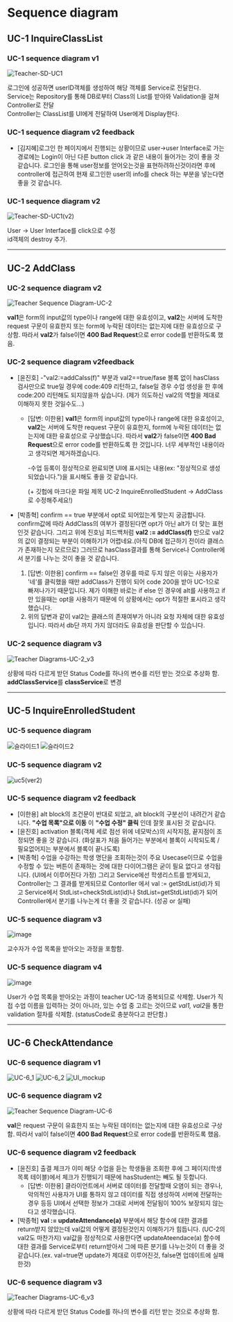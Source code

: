 # Sequence diagram

## UC-1 InquireClassList

### UC-1 sequence diagram v1

![Teacher-SD-UC1](https://user-images.githubusercontent.com/76427521/117755815-e9d6cf00-b257-11eb-91d1-1197be7e54d2.PNG)

로그인에 성공하면 userID객체를 생성하여 해당 객체를 Service로 전달한다.<br>
Service는 Repository를 통해 DB로부터 Class의 List를 받아와 Validation을 걸쳐 Controller로 전달<br>
Controller는 ClassList를 UI에게 전달하여 User에게 Display한다.

### UC-1 sequence diagram v2 feedback

- [김지혜]로그인 한 페이지에서 진행되는 상황이므로 user->user Interface로 가는 경로에는 Login이 아닌 다른 button click 과 같은 내용이 들어가는 것이 좋을 것 같습니다. 로그인을 통해 user정보를 얻어오는것을 표현하려하신것이라면 후에 controller에 접근하여 현재 로그인한 user의 info를 check 하는 부분을 넣는다면 좋을 것 같습니다.

### UC-1 sequence diagram v2

![Teacher-SD-UC1(v2)](https://user-images.githubusercontent.com/76427521/118295824-3dc30b80-b517-11eb-9775-58734d1e0db1.PNG)

User -> User Interface를 click으로 수정 <br>
id객체의 destroy 추가.

---

## UC-2 AddClass

### UC-2 sequence diagram v2

![Teacher Sequence Diagram-UC-2](https://user-images.githubusercontent.com/11364584/117861416-61dedc80-b2cc-11eb-9165-8ac94ba57f10.jpg)

**val1**은 form의 input값의 type이나 range에 대한 유효성이고, **val2**는 서버에 도착한 request 구문이 유효한지 또는 form에 누락된 데이터는 없는지에 대한 유효성으로 구상함. 따라서 **val2**가 false이면 **400 Bad Request**으로 error code를 반환하도록 했음.

### UC-2 sequence diagram v2feedback

- [윤진호] -"val2:=addCalss(f)" 부분과 val2==true/fase 블록 없이 hasClass 검사만으로 true일 경우에 code:409 리턴하고, false일 경우 수업 생성을 한 후에 code:200 리턴해도 되지않을까 싶습니다. (제가 의도하신 val2의 역할을 제대로 이해하지 못한 것일수도...)
  - [답변: 이한용] **val1**은 form의 input값의 type이나 range에 대한 유효성이고, **val2**는 서버에 도착한 request 구문이 유효한지, form에 누락된 데이터는 없는지에 대한 유효성으로 구상했습니다. 따라서 **val2**가 false이면 **400 Bad Request**으로 error code를 반환하도록 한 것입니다. 너무 세부적인 내용이라고 생각되면 제거하겠습니다.

    -수업 등록이 정상적으로 완료되면 UI에 표시되는 내용(ex: "정상적으로 생성되었습니다.")을 표시해도 좋을 것 같습니다.

    (+ 깃헙에 마크다운 파일 제목 UC-2 InquireEnrolledStudent → AddClass 로 수정해주세요!)

- [박종혁] confirm == true 부분에서 opt로 되어있는게 맞는지 궁금합니다. confirm값에 따라 AddClass의 여부가 결정된다면 opt가 아닌 alt가 더 맞는 표현인것 같습니다.
그리고 위에 진호님 피드백처럼 **val2 := addClass(f)** 만으로 val2의 값이 결정되는 부분이 이해하기가 어렵네요.(아직 DB에 접근하기 전이라 클래스가 존재하는지 모르므로)
그러므로 hasClass결과를 통해 Service나 Controller에서 분기를 나누는 것이 좋을 것 같습니다.
    1. [답변: 이한용] confirm == false인 경우를 따로 두지 않은 이유는 사용자가 '네'를 클릭했을 때만 addClass가 진행이 되어 code 200을 받아 UC-1으로 빠져나가기 때문입니다. 제가 이해한 바로는 if else 인 경우에 alt를 사용하고 if만 있을때는 opt을 사용하기 때문에 이 상황에서는 opt가 적절한 표시라고 생각했습니다.
    2. 위의 답변과 같이 val2는 클래스의 존재여부가 아니라 요청 자체에 대한 유효성입니다. 따라서 db단 까지  가지 않더라도 유효성을 판단할 수 있습니다.

### UC-2 sequence diagram v3

![Teacher Diagrams-UC-2_v3](https://user-images.githubusercontent.com/11364584/118348312-5c132080-b584-11eb-9d09-a28580117e04.jpg)

상황에 따라 다르게 받던 Status Code를 하나의 변수를 리턴 받는 것으로 추상화 함. **addClassService**를 **classService**로 변경

---

## UC-5 InquireEnrolledStudent

### UC-5 sequence diagram

![슬라이드1](https://user-images.githubusercontent.com/64057843/117558537-59628800-b0b9-11eb-84ae-7630630aa4db.PNG)
![슬라이드2](https://user-images.githubusercontent.com/64057843/117558541-5bc4e200-b0b9-11eb-91c0-222efad55566.PNG)

### UC-5 sequence diagram v2

![uc5(ver2)](https://user-images.githubusercontent.com/64057843/117838311-30a6e200-b2b5-11eb-9cbb-3c2bbe17d05f.png)

### UC-5 sequence diagram v2 feedback

- [이한용] alt block의 조건문이 반대로 되었고, alt block의 구분선이 내려간거 같습니다.
**"수업 목록"으로 이동** 이 **"수업 수정" 클릭** 인데 잘못 표시된 것 같습니다.
- [윤진호] activation 블록(객체 세로 점선 위에 네모박스)의 시작지점, 끝지점이 조정되면 좋을 것 같습니다. (화살표가 처음 들어가는 부분에서 블록이 시작되도록 / 필요없어지는 부분에서 블록이 끝나도록)
- [박종혁] 수업을 수강하는 학생 명단을 조회하는것이 주요 Usecase이므로 수업을 수정할 수 있는 버튼이 존재하는 것에 대한 다이어그램은 굳이 필요 없다고 생각됩니다. (UI에서 이루어진다 가정) 그리고 Service에선 학생리스트를 받게되고, Controller는 그 결과를 받게되므로
Contorller 에서 val := getStdList(id)가 되고 Service에서 StdList=checkStdList(id)나 StdList=getStdList(id)가 되어 Controller에서 분기를 나누는게 더 좋을 것 같습니다. (성공 or 실패)

### UC-5 sequence diagram v3

![image](https://user-images.githubusercontent.com/64057843/118227744-06773f00-b4c4-11eb-86a8-20303b2a5cd8.png)

교수자가 수업 목록을 받아오는 과정을 포함함.

### UC-5 sequence diagram v4

![image](https://user-images.githubusercontent.com/64057843/118263023-af3b9380-b4f0-11eb-8d36-715e3ed2dc13.png)

User가 수업 목록을 받아오는 과정이 teacher UC-1과 중복되므로 삭제함.
User가 직접 수업 이름을 입력하는 것이 아니라, 있는 수업 중 고르는 것이므로 *val1, val2*을 통한 validation 절차를 삭제함.
(statusCode로 충분하다고 판단함.)

---

## UC-6 CheckAttendance

### UC-6 sequence diagram v1

![UC-6_1](https://user-images.githubusercontent.com/11364584/117560848-5b821200-b0cc-11eb-94e7-75db88c39043.jpeg)
![UC-6_2](https://user-images.githubusercontent.com/11364584/117560849-5de46c00-b0cc-11eb-8b14-29691dfa1a62.jpeg)
![UI_mockup](https://user-images.githubusercontent.com/11364584/117560871-a3089e00-b0cc-11eb-80c1-70b7be97ed55.jpeg)

### UC-6 sequence diagram v2

![Teacher Sequence Diagram-UC-6](https://user-images.githubusercontent.com/11364584/117664358-a7bc7780-b1dc-11eb-855e-3ab69d6d7594.jpg)

**val**은 request 구문이 유효한지 또는 누락된 데이터는 없는지에 대한 유효성으로 구상함. 따라서 val이 false이면 **400 Bad Request**으로 error code를 반환하도록 했음.

### UC-6 sequence diagram v2 feedback

- [윤진호] 출결 체크가 이미 해당 수업을 듣는 학생들을 조회한 후에 그 페이지(학생 목록 테이블)에서 체크가 진행되기 때문에 hasStudent는 빼도 될 듯합니다.
  - [답변: 이한용] 클라이언트에서 서버로 데이터를 전달할때 오염이 되는 경우나, 악의적인 사용자가 UI를 통하지 않고 데이터를 직접 생성하여 서버에 전달하는 경우 등등 UI에서 선택한 정보가 그대로 서버에 전달됨이 100% 보장되지 않는다고 생각했습니다.
- [박종혁] **val := updateAttendance(a)** 부분에서 해당 함수에 대한 결과를 return받지 않았는데 val값의 어떻게 결정된것인지 이해하기가 힘듭니다. (UC-2의 val2도 마찬가지)
val값을 정상적으로 사용한다면 updateAteendace(a) 함수에 대한 결과를 Service로부터 return받아서 그에 따른 분기를 나누는것이 더 좋을 것같습니다.(ex. val=true면 update가 제대로 이루어진것, false면 업데이트에 실패한것)

### UC-6 sequence diagram v3

![Teacher Diagrams-UC-6_v3](https://user-images.githubusercontent.com/11364584/118348328-6f25f080-b584-11eb-8164-9c0f253e9f0f.jpg)

상황에 따라 다르게 받던 Status Code를 하나의 변수를 리턴 받는 것으로 추상화 함.

